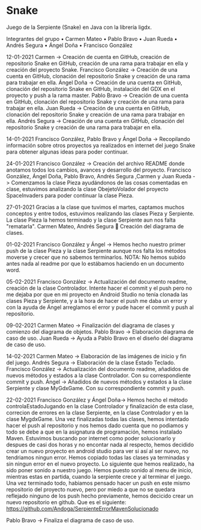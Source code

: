 # Snake

Juego de la Serpiente (Snake) en Java con la librería ligdx.

Integrantes del grupo
•	Carmen Mateo 
•	Pablo Bravo
•	Juan Rueda
•	Andrés Segura
•	Ángel Doña 
•	Francisco González

12-01-2021 
Carmen -> Creación de cuenta en GitHub, creación de repositorio Snake en GitHub, creación de una rama para trabajar en ella y creación del proyecto Snake.
Francisco González -> Creación de una cuenta en GitHub, clonación del repositorio Snake y creación de una rama para trabajar en ella. 
Ángel Doña -> Creación de una cuenta en GitHub, clonación del repositorio Snake en GitHub, instalación del GDX en el proyecto y push a la rama master. 
Pablo Bravo -> Creación de una cuenta en GitHub, clonación del repositorio Snake y creación de una rama para trabajar en ella. 
Juan Rueda -> Creación de una cuenta en GitHub, clonación del repositorio Snake y creación de una rama para trabajar en ella. 
Andrés Segura -> Creación de una cuenta en GitHub, clonación del repositorio Snake y creación de una rama para trabajar en ella.

14-01-2021 
Francisco González, Pablo Bravo y Ángel Doña -> Recopilando información sobre otros proyectos ya realizados en internet del juego Snake para obtener algunas ideas para poder continuar.

24-01-2021 
Francisco González -> Creación del archivo README donde anotamos todos los cambios, avances y desarrollo del proyecto. 
Francisco González, Ángel Doña, Pablo Bravo, Andrés Segura ,Carmen y Juan Rueda -> Comenzamos la clase Pieza ayudándonos de las cosas comentadas en clase, estuvimos analizando la clase ObejetoVolador del proyecto SpaceInvaders para poder continuar la clase Pieza.

27-01-2021 
Gracias a la clase que tuvimos el martes, captamos muchos conceptos y entre todos, estuvimos realizando las clases Pieza y Serpiente. La clase Pieza la hemos terminado y la clase Serpiente aun nos falta "rematarla". 
Carmen Mateo, Andrés Segura  Creación del diagrama de clases.

01-02-2021
Francisco González y Ángel -> Hemos hecho nuestro primer push de la clase Pieza y la clase Serpiente aunque nos falta los métodos moverse y crecer que no sabemos terminarlos.
NOTA: No hemos subido antes nada al readme por que lo estábamos haciendo en un documento word.

05-02-2021 
Francisco González -> Actualización del documento readme, creación de la clase Controlador. Intente hacer el commit y el push pero no me dejaba por que en mi proyecto en Android Studio no tenía clonada las clases Pieza y Serpiente, y a la hora de hacer el push me daba un error y con la ayuda de Ángel arreglamos el error y pude hacer el commit y push al repositorio.

09-02-2021 
Carmen Mateo -> Finalización del diagrama de clases y comienzo del diagrama de objetos.
Pablo Bravo -> Elaboración diagrama de caso de uso.
Juan Rueda -> Ayuda a Pablo Bravo en el diseño del diagrama de caso de uso.

14-02-2021 
Carmen Mateo -> Elaboración de las imágenes de inicio y fin del juego. 
Andrés Segura -> Elaboración de la clase Estado Teclado. 
Francisco González -> Actualización del documento readme, añadidos de nuevos métodos y estados a la clase Controlador. Con su correspondiente commit y push. 
Ángel -> Añadidos de nuevos métodos y estados a la clase Serpiente y clase MyGdxGame. Con su correspondiente commit y push.

22-02-2021 
Francisco González y Ángel Doña-> Hemos hecho el método controlaEstadoJugando en la clase Controlador y finalización de esta clase, correcion de errores en la clase Serpiente, en la clase Controlador y en la clase MygdxGame. Una vez finalizadas todas las clases, hemos intentado hacer el push al repositorio y nos hemos dado cuenta que no podiamos y todo se debe a que en la asignatura de programación, hemos instalado Maven. Estuvimos buscando por internet como poder solucionarlo y despues de casi dos horas y no encontar nada al respecto, hemos decidido crear un nuevo proyecto en android studio para ver si así al ser nuevo, no tendriamos ningun error. Hemos copiado todas las clases ya terminadas y sin ningun error en el nuevo proyecto. Lo siguiente que hemos realizado, ha sido poner sonido a nuestro juego. Hemos puesto sonido al menu de inicio, mientras estas en partida, cuando la serpiente crece y al terminar el juego. Una vez terminado todo, habiamos pensado hacer un push en este mismo repositorio del proyecto nuevo, pero por miedo a que no se quedara reflejado ninguno de los push hecho previamente, hemos decicido crear un nuevo repositorio en github. Que es el siguiente: https://github.com/Andoga/SerpienteErrorMavenSolucionado 

Pablo Bravo -> Finaliza el diagrama de caso de uso.






